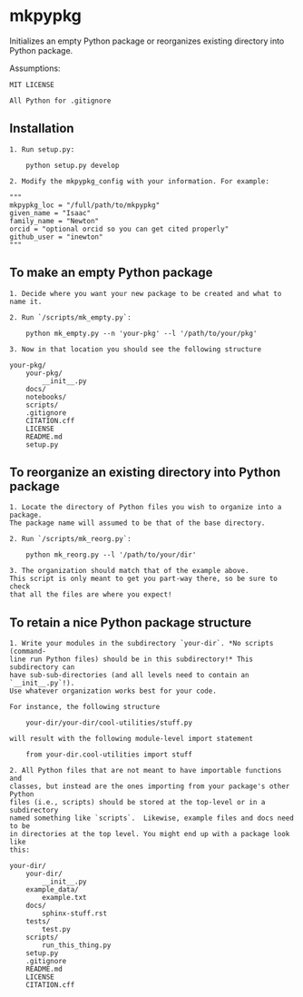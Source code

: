 # mkpypkg

Initializes an empty Python package or reorganizes existing directory into Python package.

Assumptions:

	MIT LICENSE

	All Python for .gitignore

## Installation

	1. Run setup.py:

		python setup.py develop

	2. Modify the mkpypkg_config with your information. For example:
	
	"""
	mkpypkg_loc = "/full/path/to/mkpypkg"
	given_name = "Isaac"
	family_name = "Newton"
	orcid = "optional orcid so you can get cited properly"
	github_user = "inewton"
	"""

## To make an empty Python package

	1. Decide where you want your new package to be created and what to name it.

	2. Run `/scripts/mk_empty.py`:

		python mk_empty.py --n 'your-pkg' --l '/path/to/your/pkg'

	3. Now in that location you should see the following structure

	your-pkg/
		your-pkg/
			__init__.py
		docs/
		notebooks/
		scripts/
		.gitignore
		CITATION.cff
		LICENSE
		README.md
		setup.py

## To reorganize an existing directory into Python package

	1. Locate the directory of Python files you wish to organize into a package. 
	The package name will assumed to be that of the base directory.

	2. Run `/scripts/mk_reorg.py`:

		python mk_reorg.py --l '/path/to/your/dir'

	3. The organization should match that of the example above. 
	This script is only meant to get you part-way there, so be sure to check 
	that all the files are where you expect!

## To retain a nice Python package structure

	1. Write your modules in the subdirectory `your-dir`. *No scripts (command-
	line run Python files) should be in this subdirectory!* This subdirectory can
	have sub-sub-directories (and all levels need to contain an `__init__.py`!).
	Use whatever organization works best for your code. 

	For instance, the following structure 

		your-dir/your-dir/cool-utilities/stuff.py

	will result with the following module-level import statement

		from your-dir.cool-utilities import stuff

	2. All Python files that are not meant to have importable functions and 
	classes, but instead are the ones importing from your package's other Python 
	files (i.e., scripts) should be stored at the top-level or in a subdirectory 
	named something like `scripts`.  Likewise, example files and docs need to be
	in directories at the top level. You might end up with a package look like 
	this:

	your-dir/
		your-dir/
			__init__.py
		example_data/
			example.txt
		docs/
			sphinx-stuff.rst
		tests/
			test.py
		scripts/
			run_this_thing.py
		setup.py
		.gitignore
		README.md
		LICENSE
		CITATION.cff



